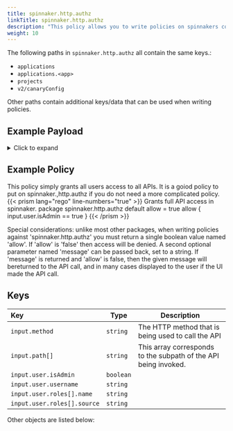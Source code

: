 ```yaml
---
title: spinnaker.http.authz
linkTitle: spinnaker.http.authz
description: "This policy allows you to write policies on spinnakers core APIs. This allows restricting many actions from the UI, or from custom API clients. Many paths in here have dedicated packages weritten for them, and in such cases it is reccomended to write your package against the dedicated package rather than spinnaker.http.authz. spinnaker.http.authz is available because it grants the ability to write policy on almost any UI event within spinnaker."
weight: 10
---
```


The following paths in `spinnaker.http.authz` all contain the same keys.:

 - `applications`
 - `applications.<app>`
 - `projects`
 - `v2/canaryConfig`

Other paths contain additional keys/data that can be used when writing policies.

## Example Payload

<details><summary>Click to expand</summary>

```json
{
  "input": {
    "method": "GET",
    "path": [
      "applications"
    ],
    "user": {
      "isAdmin": false,
      "roles": [
        {
          "name": "armory-io",
          "source": "GITHUB_TEAMS"
        },
        {
          "name": "productmanagers",
          "source": "GITHUB_TEAMS"
        }
      ],
      "username": "myUserName"
    }
  }
}
```
</details>

## Example Policy
This policy simply grants all users access to all APIs. It is a goiod policy to put on spinnaker.,http.authz if you do not need a more complicated policy.
{{< prism lang="rego" line-numbers="true" >}}
Grants full API access in spinnaker.
package spinnaker.http.authz
default allow = true
allow {
    input.user.isAdmin == true
}
{{< /prism >}}

Special considerations:
unlike most other packages, when writing policies against 'spinnaker.http.authz' you must return a single boolean value named 'allow'. If 'allow' is 'false' then access will be denied.
A second optional parameter named 'message' can be passed back, set to a string. If 'message' is returned and 'allow' is false, then the given message will bereturned to the API call, and in many cases displayed to the user if the UI made the API call.

 ## Keys

| Key                         | Type      | Description |
| :-------------------------- | --------- | ----------- |
| `input.method`              | `string`  | The HTTP method that is being used to call the API            |
| `input.path[]`              | `string`  | This array corresponds to the subpath of the API being invoked.            |
| `input.user.isAdmin`        | `boolean` |             |
| `input.user.username`       | `string`  |             |
| `input.user.roles[].name`   | `string`  |             |
| `input.user.roles[].source` | `string`  |             |

Other objects are listed below:
